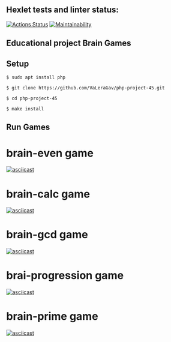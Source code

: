 ## Hexlet tests and linter status:
[![Actions Status](https://github.com/ppvldmri/php-project-45/workflows/hexlet-check/badge.svg)](https://github.com/ppvldmri/php-project-45/actions)
[![Maintainability](https://api.codeclimate.com/v1/badges/2c7f1745e8a549c8f0ef/maintainability)](https://codeclimate.com/github/ppvldmri/php-project-45/maintainability)

## Educational project Brain Games

## Setup
```
$ sudo apt install php

$ git clone https://github.com/VaLeraGav/php-project-45.git

$ cd php-project-45

$ make install
```
## Run Games

# brain-even game
[![asciicast](https://asciinema.org/a/9Bv5dqkB6Ka019ExubNIk3si5.svg)](https://asciinema.org/a/9Bv5dqkB6Ka019ExubNIk3si5)
# brain-calc game
[![asciicast](https://asciinema.org/a/LyuBLAaxAheZS9103D8sl7fgn.svg)](https://asciinema.org/a/LyuBLAaxAheZS9103D8sl7fgn)
# brain-gcd game
[![asciicast](https://asciinema.org/a/3W3wgYBFid4xspkZm6KmLefnK.svg)](https://asciinema.org/a/3W3wgYBFid4xspkZm6KmLefnK)
# brai-progression game
[![asciicast](https://asciinema.org/a/4khF6NZhsMA4qHCm7PLFk6T37.svg)](https://asciinema.org/a/4khF6NZhsMA4qHCm7PLFk6T37)
# brain-prime game
[![asciicast](https://asciinema.org/a/7r5KCMIZ0XbkaQf1bkitHKmbg.svg)](https://asciinema.org/a/7r5KCMIZ0XbkaQf1bkitHKmbg)

